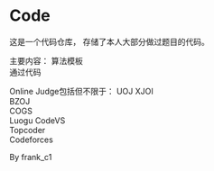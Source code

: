 # Code

这是一个代码仓库，
存储了本人大部分做过题目的代码。

主要内容：
  算法模板  
  通过代码  

Online Judge包括但不限于：
  UOJ 
  XJOI   
  BZOJ  
  COGS  
  Luogu 
  CodeVS   
  Topcoder   
  Codeforces   

By frank_c1
